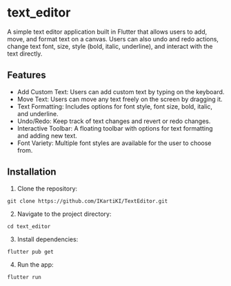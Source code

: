 # text_editor

A simple text editor application built in Flutter that allows users to add, move, and format text on a canvas. Users can also undo and redo actions, change text font, size, style (bold, italic, underline), and interact with the text directly.

## Features
  - Add Custom Text: Users can add custom text by typing on the keyboard.
  - Move Text: Users can move any text freely on the screen by dragging it.
  - Text Formatting: Includes options for font style, font size, bold, italic, and underline.
  - Undo/Redo: Keep track of text changes and revert or redo changes.
  - Interactive Toolbar: A floating toolbar with options for text formatting and adding new text.
  - Font Variety: Multiple font styles are available for the user to choose from.
## Installation
1. Clone the repository:

```
git clone https://github.com/IKartiKI/TextEditor.git
```

2. Navigate to the project directory:

```
cd text_editor
```

3. Install dependencies:
```
flutter pub get
```

4. Run the app:
```
flutter run
```
